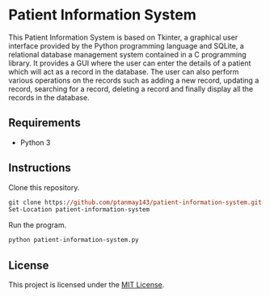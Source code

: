 # Patient Information System

This Patient Information System is based on Tkinter, a graphical user interface provided by the Python programming language and SQLite, a relational database management system contained in a C programming library. It provides a GUI where the user can enter the details of a patient which will act as a record in the database. The user can also perform various operations on the records such as adding a new record, updating a record, searching for a record, deleting a record and finally display all the records in the database.

## Requirements

- Python 3

## Instructions

Clone this repository.

```ps
git clone https://github.com/ptanmay143/patient-information-system.git
Set-Location patient-information-system
```

Run the program.

```ps
python patient-information-system.py
```

## License

This project is licensed under the [MIT License](https://choosealicense.com/licenses/mit/).

